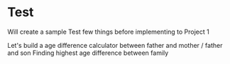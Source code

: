 # Test

Will create a sample 
Test few things before implementing to Project 1

Let's build a age difference calculator between father and mother / father and son
Finding highest age difference between family